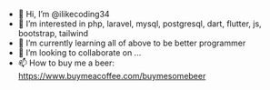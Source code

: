 - 👋 Hi, I’m @ilikecoding34
- 👀 I’m interested in php, laravel, mysql, postgresql, dart, flutter, js, bootstrap, tailwind
- 🌱 I’m currently learning all of above to be better programmer
- 💞️ I’m looking to collaborate on ...
- 📫 How to buy me a beer: https://www.buymeacoffee.com/buymesomebeer

<!---
ilikecoding34/ilikecoding34 is a ✨ special ✨ repository because its `README.md` (this file) appears on your GitHub profile.
You can click the Preview link to take a look at your changes.
--->
